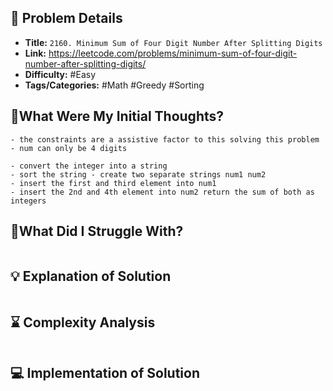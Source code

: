 ## 📝 Problem Details

- **Title:** `2160. Minimum Sum of Four Digit Number After Splitting Digits`
- **Link:** https://leetcode.com/problems/minimum-sum-of-four-digit-number-after-splitting-digits/
- **Difficulty:** #Easy 
- **Tags/Categories:** #Math #Greedy #Sorting 

## 💭What Were My Initial Thoughts?

```
- the constraints are a assistive factor to this solving this problem 
- num can only be 4 digits

- convert the integer into a string 
- sort the string - create two separate strings num1 num2 
- insert the first and third element into num1 
- insert the 2nd and 4th element into num2 return the sum of both as integers
```

## 🤔What Did I Struggle With?

```

```

## 💡 Explanation of Solution

```

```

## ⌛ Complexity Analysis

```

```

## 💻 Implementation of Solution

```cpp

```